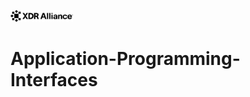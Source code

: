 <img
  src="XDR%20Logo.svg"
  alt="XDR Logo"
  title="XDR Logo"
  style="display: inline-block; margin: 0 auto; max-width: 100px">

# Application-Programming-Interfaces
